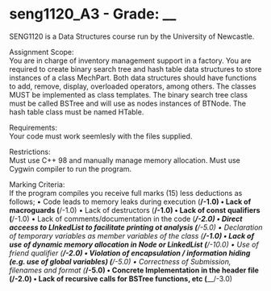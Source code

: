 
# seng1120_A3 - Grade: __

SENG1120 is a Data Structures course run by the University of Newcastle. 

Assignment Scope:   
                    You are in charge of inventory management support in a factory. 
                    You are required to create binary search tree and hash table data structures to store instances of a class MechPart. 
                    Both data structures should have functions to add, remove, display, overloaded operators, among others. 
                    The classes MUST be implemented as class templates. 
                    The binary search tree class must be called BSTree and will use as nodes instances of BTNode. 
                    The hash table class must be named HTable.

Requirements:       
                    Your code must work seemlesly with the files supplied.

Restrictions:       
                    Must use C++ 98 and manually manage memory allocation. 
                    Must use Cygwin compiler to run the program. 
                    
Marking Criteria:   
                    If the program compiles you receive full marks (15) less deductions as follows;
                      • Code leads to memory leaks during execution (____/-1.0)
                      • Lack of macroguards (____/-1.0)
                      • Lack of destructors (____/-1.0)
                      • Lack of const qualifiers (____/-1.0)
                      • Lack of comments/documentation in the code (____/-2.0)
                      • Direct acceess to LInkedList to facilitate printing ot analysis (___/-5.0)
                      • Declaration of temporary variables as member variables of the class (____/-1.0)
                      • Lack of use of dynamic memory allocation in Node or LinkedList (____/-10.0)
                      • Use of friend qualifier (____/-2.0)
                      • Violation of encapsulation / information hiding (e.g. use of global variables) (____/-5.0)
                      • Correctness of Submission, filenames and format (___/-5.0)
                      • Concrete Implementation in the header file (____/-2.0)
                      • Lack of recursive calls for BSTree functions, etc (____/-3.0)
